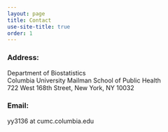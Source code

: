 ```yaml
---
layout: page
title: Contact
use-site-title: true
order: 1
---
```


### Address:

Department of Biostatistics\
Columbia University Mailman School of Public Health\
722 West 168th Street, New York, NY 10032

### Email:

yy3136 at cumc.columbia.edu
